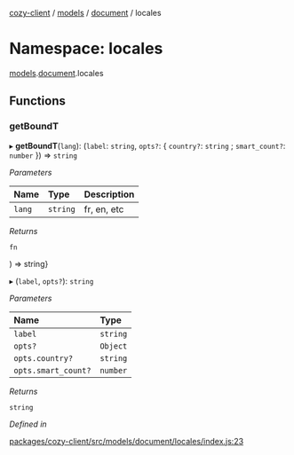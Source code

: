 [cozy-client](../README.md) / [models](models.md) / [document](models.document.md) / locales

# Namespace: locales

[models](models.md).[document](models.document.md).locales

## Functions

### getBoundT

▸ **getBoundT**(`lang`): (`label`: `string`, `opts?`: { `country?`: `string` ; `smart_count?`: `number`  }) => `string`

*Parameters*

| Name | Type | Description |
| :------ | :------ | :------ |
| `lang` | `string` | fr, en, etc |

*Returns*

`fn`

) => string}

▸ (`label`, `opts?`): `string`

*Parameters*

| Name | Type |
| :------ | :------ |
| `label` | `string` |
| `opts?` | `Object` |
| `opts.country?` | `string` |
| `opts.smart_count?` | `number` |

*Returns*

`string`

*Defined in*

[packages/cozy-client/src/models/document/locales/index.js:23](https://github.com/cozy/cozy-client/blob/master/packages/cozy-client/src/models/document/locales/index.js#L23)
